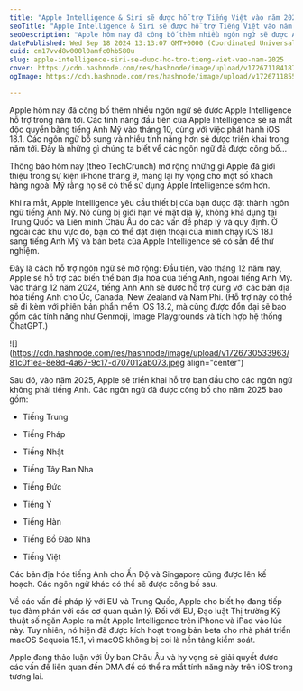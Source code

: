 ```yaml
---
title: "Apple Intelligence & Siri sẽ được hỗ trợ Tiếng Việt vào năm 2025"
seoTitle: "Apple Intelligence & Siri sẽ được hỗ trợ Tiếng Việt vào năm 2025"
seoDescription: "Apple hôm nay đã công bố thêm nhiều ngôn ngữ sẽ được Apple Intelligence hỗ trợ trong năm tới. Các tính năng đầu tiên của Apple Intelligence sẽ ra mắt độc qu"
datePublished: Wed Sep 18 2024 13:13:07 GMT+0000 (Coordinated Universal Time)
cuid: cm17vvd8w000l0amfc0hb580u
slug: apple-intelligence-siri-se-duoc-ho-tro-tieng-viet-vao-nam-2025
cover: https://cdn.hashnode.com/res/hashnode/image/upload/v1726711841874/72cfb6b0-9959-4c64-99a5-6dd63775fac6.png
ogImage: https://cdn.hashnode.com/res/hashnode/image/upload/v1726711855282/5ed652bb-363e-4832-b9c9-3412d98d0c1e.png

---
```


Apple hôm nay đã công bố thêm nhiều ngôn ngữ sẽ được Apple Intelligence hỗ trợ trong năm tới. Các tính năng đầu tiên của Apple Intelligence sẽ ra mắt độc quyền bằng tiếng Anh Mỹ vào tháng 10, cùng với việc phát hành iOS 18.1. Các ngôn ngữ bổ sung và nhiều tính năng hơn sẽ được triển khai trong năm tới. Đây là những gì chúng ta biết về các ngôn ngữ đã được công bố…

Thông báo hôm nay (theo TechCrunch) mở rộng những gì Apple đã giới thiệu trong sự kiện iPhone tháng 9, mang lại hy vọng cho một số khách hàng ngoài Mỹ rằng họ sẽ có thể sử dụng Apple Intelligence sớm hơn.

Khi ra mắt, Apple Intelligence yêu cầu thiết bị của bạn được đặt thành ngôn ngữ tiếng Anh Mỹ. Nó cũng bị giới hạn về mặt địa lý, không khả dụng tại Trung Quốc và Liên minh Châu Âu do các vấn đề pháp lý và quy định. Ở ngoài các khu vực đó, bạn có thể đặt điện thoại của mình chạy iOS 18.1 sang tiếng Anh Mỹ và bản beta của Apple Intelligence sẽ có sẵn để thử nghiệm.

Đây là cách hỗ trợ ngôn ngữ sẽ mở rộng: Đầu tiên, vào tháng 12 năm nay, Apple sẽ hỗ trợ các biến thể bản địa hóa của tiếng Anh, ngoài tiếng Anh Mỹ. Vào tháng 12 năm 2024, tiếng Anh Anh sẽ được hỗ trợ cùng với các bản địa hóa tiếng Anh cho Úc, Canada, New Zealand và Nam Phi. (Hỗ trợ này có thể sẽ đi kèm với phiên bản phần mềm iOS 18.2, mà cũng được đồn đại sẽ bao gồm các tính năng như Genmoji, Image Playgrounds và tích hợp hệ thống ChatGPT.)

![](https://cdn.hashnode.com/res/hashnode/image/upload/v1726730533963/81c0f1ea-8e8d-4a67-9c17-d707012ab073.jpeg align="center")

Sau đó, vào năm 2025, Apple sẽ triển khai hỗ trợ ban đầu cho các ngôn ngữ không phải tiếng Anh. Các ngôn ngữ đã được công bố cho năm 2025 bao gồm:

* Tiếng Trung
    
* Tiếng Pháp
    
* Tiếng Nhật
    
* Tiếng Tây Ban Nha
    
* Tiếng Đức
    
* Tiếng Ý
    
* Tiếng Hàn
    
* Tiếng Bồ Đào Nha
    
* Tiếng Việt
    

Các bản địa hóa tiếng Anh cho Ấn Độ và Singapore cũng được lên kế hoạch. Các ngôn ngữ khác có thể sẽ được công bố sau.

Về các vấn đề pháp lý với EU và Trung Quốc, Apple cho biết họ đang tiếp tục đàm phán với các cơ quan quản lý. Đối với EU, Đạo luật Thị trường Kỹ thuật số ngăn Apple ra mắt Apple Intelligence trên iPhone và iPad vào lúc này. Tuy nhiên, nó hiện đã được kích hoạt trong bản beta cho nhà phát triển macOS Sequoia 15.1, vì macOS không bị coi là nền tảng kiểm soát.

Apple đang thảo luận với Ủy ban Châu Âu và hy vọng sẽ giải quyết được các vấn đề liên quan đến DMA để có thể ra mắt tính năng này trên iOS trong tương lai.